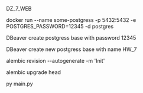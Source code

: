 DZ_7_WEB


docker run --name some-postgress -p 5432:5432 -e POSTGRES_PASSWORD=12345 -d postgres


DBeaver create  postgress base with password 12345


DBeaver create new postgress base with name HW_7


alembic revision --autogenerate -m 'Init'  


alembic upgrade head   


py main.py






